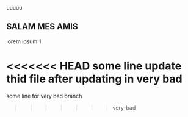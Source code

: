 uuuuu 

## SALAM MES AMIS
lorem ipsum 1

<<<<<<< HEAD
some line update thid file after updating in very bad
=======
some line for very bad branch 
>>>>>>> very-bad
